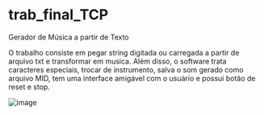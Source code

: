 # trab_final_TCP
Gerador de Música a partir de Texto

O trabalho consiste em pegar string digitada ou carregada a partir de arquivo txt e transformar em musica.
Além disso, o software trata caracteres especiais, trocar de instrumento, salva o som gerado como arquivo MID,
tem uma interface amigável com o usuário e possui botão de reset e stop.

![image](https://user-images.githubusercontent.com/92041109/232630180-255934f6-86b5-4a55-a0d4-e4bf0664f218.png)
